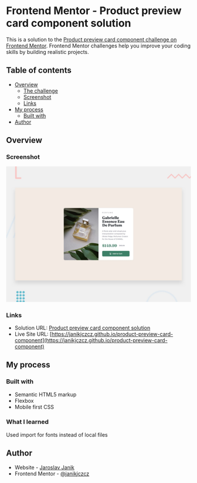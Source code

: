 # Frontend Mentor - Product preview card component solution

This is a solution to the [Product preview card component challenge on Frontend Mentor](https://www.frontendmentor.io/challenges/product-preview-card-component-GO7UmttRfa). Frontend Mentor challenges help you improve your coding skills by building realistic projects. 

## Table of contents

- [Overview](#overview)
  - [The challenge](#the-challenge)
  - [Screenshot](#screenshot)
  - [Links](#links)
- [My process](#my-process)
  - [Built with](#built-with)
- [Author](#author)

## Overview

### Screenshot

![](./screenshot.jpg)

### Links

- Solution URL: [Product preview card component solution](https://www.frontendmentor.io/solutions/product-preview-card-component-solution-mJgsty19PS)
- Live Site URL: [https://janikjczcz.github.io/product-preview-card-component](https://janikjczcz.github.io/product-preview-card-component)

## My process

### Built with

- Semantic HTML5 markup
- Flexbox
- Mobile first CSS

### What I learned

Used import for fonts instead of local files

## Author

- Website - [Jaroslav Janik](https://www.jaroslavjanik.cz)
- Frontend Mentor - [@janikjczcz](https://www.frontendmentor.io/profile/janikjczcz)